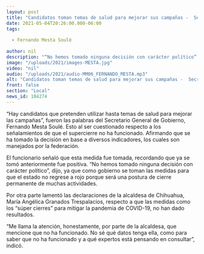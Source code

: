 ```yaml
---
layout: post
title: "Candidatos toman temas de salud para mejorar sus campañas -  Secretario"
date: 2021-05-04T20:26:00.000-06:00
tags:
  
  - Fernando Mesta Soulé
  
author: nil
description: "“No hemos tomado ninguna decisión con carácter político”."
image: "/uploads/2021/images-MESTA.jpg"
video: "nil"
audio: "/uploads/2021/audio-MM06_FERNANDO_MESTA.mp3"
alt: "Candidatos toman temas de salud para mejorar sus campañas -  Secretario"
front: false
section: "Local"
news_id: 184274
---
```


“Hay candidatos que pretenden utilizar hasta temas de salud para mejorar las campañas”, fueron las palabras del Secretario General de Gobierno, Fernando Mesta Soulé. Esto al ser cuestionado respecto a los señalamientos de que el supercierre no ha funcionado. Afirmando que se ha tomado la decisión en base a diversos indicadores, los cuales son manejados por la federación.

El funcionario señaló que esta medida fue tomada, recordando que ya se tomó anteriormente fue positiva. “No hemos tomado ninguna decisión con carácter político”, dijo, ya que como gobierno se toman las medidas para que el estado no regrese a rojo porque será una postura de cierre permanente de muchas actividades. 

Por otra parte lamentó las declaraciones de la alcaldesa de Chihuahua, María Angélica Granados Trespalacios, respecto a que las medidas como los “súper cierres” para mitigar la pandemia de COVID-19, no han dado resultados.

“Me llama la atención, honestamente, por parte de la alcaldesa, que mencione que no ha funcionado. No sé qué datos tenga ella, como para saber que no ha funcionado y a qué expertos está pensando en consultar”, indicó.

